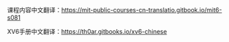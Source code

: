 课程内容中文翻译：https://mit-public-courses-cn-translatio.gitbook.io/mit6-s081

XV6手册中文翻译：https://th0ar.gitbooks.io/xv6-chinese